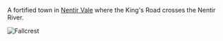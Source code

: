 A fortified town in [Nentir Vale](nentir-vale.png) where the King's Road crosses the Nentir River.

![Fallcrest](fallcrest.png)